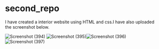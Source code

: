 # second_repo
I have created a interior website using HTML and css.I have also uploaded the screenshot below.

![Screenshot (394)](https://user-images.githubusercontent.com/97395647/165024693-24f0b452-7f7d-4263-9410-df060be462f5.png)
![Screenshot (395)](https://user-images.githubusercontent.com/97395647/165024729-81a20dd7-04e1-4a05-bd07-ae9b067fa3c1.png)![Screenshot (396)](https://user-images.githubusercontent.com/97395647/165024754-4da2d46b-4e1b-4782-96c1-16a3d42a4a90.png)![Screenshot (397)](https://user-images.githubusercontent.com/97395647/165024775-090b8852-636b-4224-8167-7f6ba4d60ed2.png)

